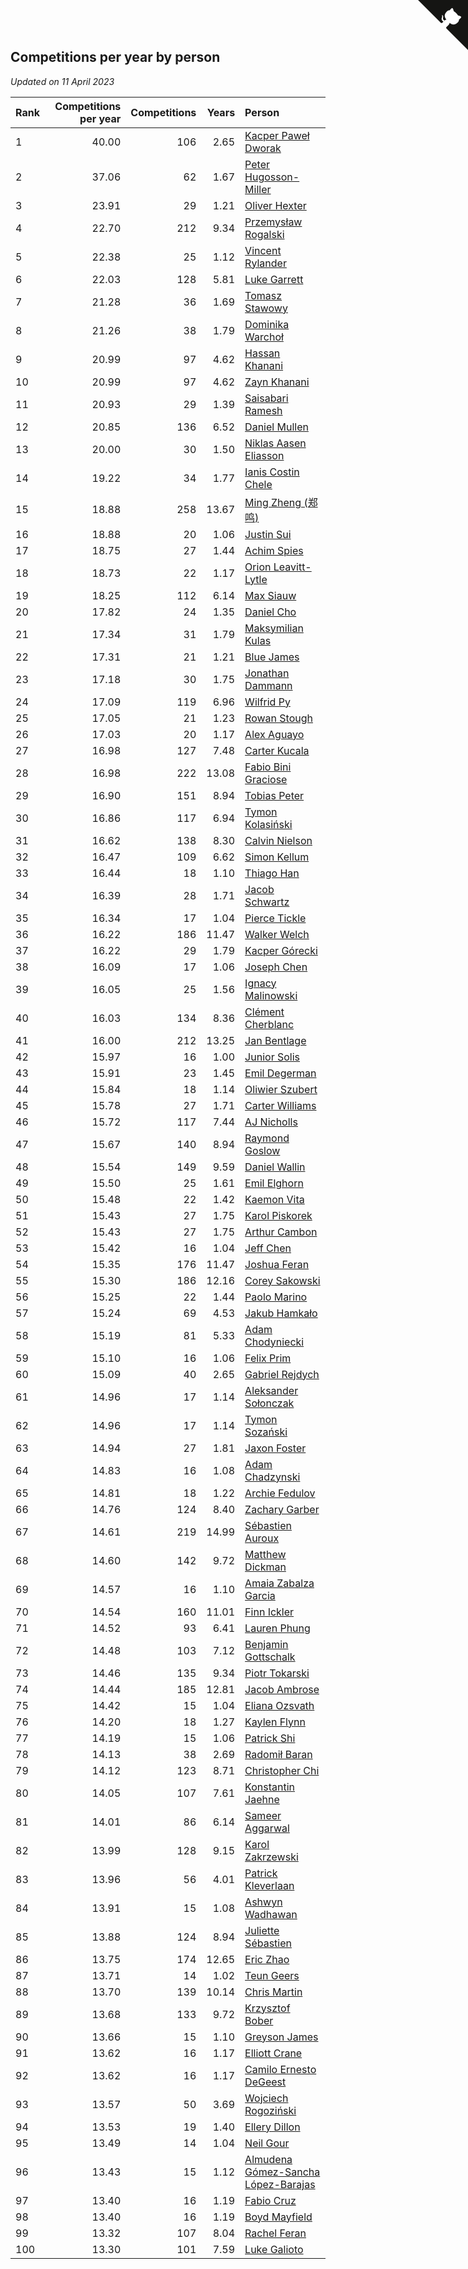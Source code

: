 ## Competitions per year by person

*Updated on 11 April 2023*

| Rank | Competitions per year | Competitions | Years | Person |
| :--- | ---: | ---: | ---: | :--- |
| 1 | 40.00 | 106 | 2.65 | [Kacper Paweł Dworak](https://www.worldcubeassociation.org/persons/2020DWOR01) |
| 2 | 37.06 | 62 | 1.67 | [Peter Hugosson-Miller](https://www.worldcubeassociation.org/persons/2021HUGO01) |
| 3 | 23.91 | 29 | 1.21 | [Oliver Hexter](https://www.worldcubeassociation.org/persons/2022HEXT01) |
| 4 | 22.70 | 212 | 9.34 | [Przemysław Rogalski](https://www.worldcubeassociation.org/persons/2013ROGA02) |
| 5 | 22.38 | 25 | 1.12 | [Vincent Rylander](https://www.worldcubeassociation.org/persons/2022RYLA01) |
| 6 | 22.03 | 128 | 5.81 | [Luke Garrett](https://www.worldcubeassociation.org/persons/2017GARR05) |
| 7 | 21.28 | 36 | 1.69 | [Tomasz Stawowy](https://www.worldcubeassociation.org/persons/2021STAW01) |
| 8 | 21.26 | 38 | 1.79 | [Dominika Warchoł](https://www.worldcubeassociation.org/persons/2021WARC01) |
| 9 | 20.99 | 97 | 4.62 | [Hassan Khanani](https://www.worldcubeassociation.org/persons/2018KHAN26) |
| 10 | 20.99 | 97 | 4.62 | [Zayn Khanani](https://www.worldcubeassociation.org/persons/2018KHAN28) |
| 11 | 20.93 | 29 | 1.39 | [Saisabari Ramesh](https://www.worldcubeassociation.org/persons/2021RAME01) |
| 12 | 20.85 | 136 | 6.52 | [Daniel Mullen](https://www.worldcubeassociation.org/persons/2016MULL04) |
| 13 | 20.00 | 30 | 1.50 | [Niklas Aasen Eliasson](https://www.worldcubeassociation.org/persons/2021ELIA01) |
| 14 | 19.22 | 34 | 1.77 | [Ianis Costin Chele](https://www.worldcubeassociation.org/persons/2021CHEL01) |
| 15 | 18.88 | 258 | 13.67 | [Ming Zheng (郑鸣)](https://www.worldcubeassociation.org/persons/2009ZHEN11) |
| 16 | 18.88 | 20 | 1.06 | [Justin Sui](https://www.worldcubeassociation.org/persons/2022SUIJ01) |
| 17 | 18.75 | 27 | 1.44 | [Achim Spies](https://www.worldcubeassociation.org/persons/2021SPIE01) |
| 18 | 18.73 | 22 | 1.17 | [Orion Leavitt-Lytle](https://www.worldcubeassociation.org/persons/2022LEAV01) |
| 19 | 18.25 | 112 | 6.14 | [Max Siauw](https://www.worldcubeassociation.org/persons/2017SIAU02) |
| 20 | 17.82 | 24 | 1.35 | [Daniel Cho](https://www.worldcubeassociation.org/persons/2021CHOD01) |
| 21 | 17.34 | 31 | 1.79 | [Maksymilian Kulas](https://www.worldcubeassociation.org/persons/2021KULA02) |
| 22 | 17.31 | 21 | 1.21 | [Blue James](https://www.worldcubeassociation.org/persons/2022JAME01) |
| 23 | 17.18 | 30 | 1.75 | [Jonathan Dammann](https://www.worldcubeassociation.org/persons/2021DAMM01) |
| 24 | 17.09 | 119 | 6.96 | [Wilfrid Py](https://www.worldcubeassociation.org/persons/2016PYWI01) |
| 25 | 17.05 | 21 | 1.23 | [Rowan Stough](https://www.worldcubeassociation.org/persons/2022STOU01) |
| 26 | 17.03 | 20 | 1.17 | [Alex Aguayo](https://www.worldcubeassociation.org/persons/2022AGUA01) |
| 27 | 16.98 | 127 | 7.48 | [Carter Kucala](https://www.worldcubeassociation.org/persons/2015KUCA01) |
| 28 | 16.98 | 222 | 13.08 | [Fabio Bini Graciose](https://www.worldcubeassociation.org/persons/2010GRAC02) |
| 29 | 16.90 | 151 | 8.94 | [Tobias Peter](https://www.worldcubeassociation.org/persons/2014PETE03) |
| 30 | 16.86 | 117 | 6.94 | [Tymon Kolasiński](https://www.worldcubeassociation.org/persons/2016KOLA02) |
| 31 | 16.62 | 138 | 8.30 | [Calvin Nielson](https://www.worldcubeassociation.org/persons/2014NIEL03) |
| 32 | 16.47 | 109 | 6.62 | [Simon Kellum](https://www.worldcubeassociation.org/persons/2016KELL12) |
| 33 | 16.44 | 18 | 1.10 | [Thiago Han](https://www.worldcubeassociation.org/persons/2022HANT01) |
| 34 | 16.39 | 28 | 1.71 | [Jacob Schwartz](https://www.worldcubeassociation.org/persons/2021SCHW01) |
| 35 | 16.34 | 17 | 1.04 | [Pierce Tickle](https://www.worldcubeassociation.org/persons/2022TICK01) |
| 36 | 16.22 | 186 | 11.47 | [Walker Welch](https://www.worldcubeassociation.org/persons/2011WELC01) |
| 37 | 16.22 | 29 | 1.79 | [Kacper Górecki](https://www.worldcubeassociation.org/persons/2021GORE01) |
| 38 | 16.09 | 17 | 1.06 | [Joseph Chen](https://www.worldcubeassociation.org/persons/2022CHEN16) |
| 39 | 16.05 | 25 | 1.56 | [Ignacy Malinowski](https://www.worldcubeassociation.org/persons/2021MALI02) |
| 40 | 16.03 | 134 | 8.36 | [Clément Cherblanc](https://www.worldcubeassociation.org/persons/2014CHER05) |
| 41 | 16.00 | 212 | 13.25 | [Jan Bentlage](https://www.worldcubeassociation.org/persons/2010BENT01) |
| 42 | 15.97 | 16 | 1.00 | [Junior Solis](https://www.worldcubeassociation.org/persons/2022SOLI03) |
| 43 | 15.91 | 23 | 1.45 | [Emil Degerman](https://www.worldcubeassociation.org/persons/2021DEGE01) |
| 44 | 15.84 | 18 | 1.14 | [Oliwier Szubert](https://www.worldcubeassociation.org/persons/2022SZUB01) |
| 45 | 15.78 | 27 | 1.71 | [Carter Williams](https://www.worldcubeassociation.org/persons/2021WILL06) |
| 46 | 15.72 | 117 | 7.44 | [AJ Nicholls](https://www.worldcubeassociation.org/persons/2015NICH04) |
| 47 | 15.67 | 140 | 8.94 | [Raymond Goslow](https://www.worldcubeassociation.org/persons/2014GOSL01) |
| 48 | 15.54 | 149 | 9.59 | [Daniel Wallin](https://www.worldcubeassociation.org/persons/2013WALL03) |
| 49 | 15.50 | 25 | 1.61 | [Emil Elghorn](https://www.worldcubeassociation.org/persons/2021ELGH01) |
| 50 | 15.48 | 22 | 1.42 | [Kaemon Vita](https://www.worldcubeassociation.org/persons/2021VITA01) |
| 51 | 15.43 | 27 | 1.75 | [Karol Piskorek](https://www.worldcubeassociation.org/persons/2021PISK01) |
| 52 | 15.43 | 27 | 1.75 | [Arthur Cambon](https://www.worldcubeassociation.org/persons/2021CAMB01) |
| 53 | 15.42 | 16 | 1.04 | [Jeff Chen](https://www.worldcubeassociation.org/persons/2022CHEN19) |
| 54 | 15.35 | 176 | 11.47 | [Joshua Feran](https://www.worldcubeassociation.org/persons/2011FERA01) |
| 55 | 15.30 | 186 | 12.16 | [Corey Sakowski](https://www.worldcubeassociation.org/persons/2011SAKO01) |
| 56 | 15.25 | 22 | 1.44 | [Paolo Marino](https://www.worldcubeassociation.org/persons/2021MARI04) |
| 57 | 15.24 | 69 | 4.53 | [Jakub Hamkało](https://www.worldcubeassociation.org/persons/2018HAMK01) |
| 58 | 15.19 | 81 | 5.33 | [Adam Chodyniecki](https://www.worldcubeassociation.org/persons/2017CHOD02) |
| 59 | 15.10 | 16 | 1.06 | [Felix Prim](https://www.worldcubeassociation.org/persons/2022PRIM01) |
| 60 | 15.09 | 40 | 2.65 | [Gabriel Rejdych](https://www.worldcubeassociation.org/persons/2020REJD01) |
| 61 | 14.96 | 17 | 1.14 | [Aleksander Sołonczak](https://www.worldcubeassociation.org/persons/2022SOLO01) |
| 62 | 14.96 | 17 | 1.14 | [Tymon Sozański](https://www.worldcubeassociation.org/persons/2022SOZA01) |
| 63 | 14.94 | 27 | 1.81 | [Jaxon Foster](https://www.worldcubeassociation.org/persons/2021FOST01) |
| 64 | 14.83 | 16 | 1.08 | [Adam Chadzynski](https://www.worldcubeassociation.org/persons/2022CHAD02) |
| 65 | 14.81 | 18 | 1.22 | [Archie Fedulov](https://www.worldcubeassociation.org/persons/2022FEDU01) |
| 66 | 14.76 | 124 | 8.40 | [Zachary Garber](https://www.worldcubeassociation.org/persons/2014GARB01) |
| 67 | 14.61 | 219 | 14.99 | [Sébastien Auroux](https://www.worldcubeassociation.org/persons/2008AURO01) |
| 68 | 14.60 | 142 | 9.72 | [Matthew Dickman](https://www.worldcubeassociation.org/persons/2013DICK01) |
| 69 | 14.57 | 16 | 1.10 | [Amaia Zabalza Garcia](https://www.worldcubeassociation.org/persons/2022GARC03) |
| 70 | 14.54 | 160 | 11.01 | [Finn Ickler](https://www.worldcubeassociation.org/persons/2012ICKL01) |
| 71 | 14.52 | 93 | 6.41 | [Lauren Phung](https://www.worldcubeassociation.org/persons/2016PHUN02) |
| 72 | 14.48 | 103 | 7.12 | [Benjamin Gottschalk](https://www.worldcubeassociation.org/persons/2016GOTT01) |
| 73 | 14.46 | 135 | 9.34 | [Piotr Tokarski](https://www.worldcubeassociation.org/persons/2013TOKA01) |
| 74 | 14.44 | 185 | 12.81 | [Jacob Ambrose](https://www.worldcubeassociation.org/persons/2010AMBR01) |
| 75 | 14.42 | 15 | 1.04 | [Eliana Ozsvath](https://www.worldcubeassociation.org/persons/2022OZSV01) |
| 76 | 14.20 | 18 | 1.27 | [Kaylen Flynn](https://www.worldcubeassociation.org/persons/2022FLYN01) |
| 77 | 14.19 | 15 | 1.06 | [Patrick Shi](https://www.worldcubeassociation.org/persons/2022SHIP01) |
| 78 | 14.13 | 38 | 2.69 | [Radomił Baran](https://www.worldcubeassociation.org/persons/2020BARA02) |
| 79 | 14.12 | 123 | 8.71 | [Christopher Chi](https://www.worldcubeassociation.org/persons/2014CHIC01) |
| 80 | 14.05 | 107 | 7.61 | [Konstantin Jaehne](https://www.worldcubeassociation.org/persons/2015JAEH01) |
| 81 | 14.01 | 86 | 6.14 | [Sameer Aggarwal](https://www.worldcubeassociation.org/persons/2017AGGA01) |
| 82 | 13.99 | 128 | 9.15 | [Karol Zakrzewski](https://www.worldcubeassociation.org/persons/2014ZAKR01) |
| 83 | 13.96 | 56 | 4.01 | [Patrick Kleverlaan](https://www.worldcubeassociation.org/persons/2019KLEV01) |
| 84 | 13.91 | 15 | 1.08 | [Ashwyn Wadhawan](https://www.worldcubeassociation.org/persons/2022WADH02) |
| 85 | 13.88 | 124 | 8.94 | [Juliette Sébastien](https://www.worldcubeassociation.org/persons/2014SEBA01) |
| 86 | 13.75 | 174 | 12.65 | [Eric Zhao](https://www.worldcubeassociation.org/persons/2010ZHAO19) |
| 87 | 13.71 | 14 | 1.02 | [Teun Geers](https://www.worldcubeassociation.org/persons/2022GEER01) |
| 88 | 13.70 | 139 | 10.14 | [Chris Martin](https://www.worldcubeassociation.org/persons/2013MART03) |
| 89 | 13.68 | 133 | 9.72 | [Krzysztof Bober](https://www.worldcubeassociation.org/persons/2013BOBE01) |
| 90 | 13.66 | 15 | 1.10 | [Greyson James](https://www.worldcubeassociation.org/persons/2022JAME02) |
| 91 | 13.62 | 16 | 1.17 | [Elliott Crane](https://www.worldcubeassociation.org/persons/2022CRAN01) |
| 92 | 13.62 | 16 | 1.17 | [Camilo Ernesto DeGeest](https://www.worldcubeassociation.org/persons/2022DEGE01) |
| 93 | 13.57 | 50 | 3.69 | [Wojciech Rogoziński](https://www.worldcubeassociation.org/persons/2019ROGO04) |
| 94 | 13.53 | 19 | 1.40 | [Ellery Dillon](https://www.worldcubeassociation.org/persons/2021DILL03) |
| 95 | 13.49 | 14 | 1.04 | [Neil Gour](https://www.worldcubeassociation.org/persons/2022GOUR01) |
| 96 | 13.43 | 15 | 1.12 | [Almudena Gómez-Sancha López-Barajas](https://www.worldcubeassociation.org/persons/2022GOME03) |
| 97 | 13.40 | 16 | 1.19 | [Fabio Cruz](https://www.worldcubeassociation.org/persons/2022CRUZ01) |
| 98 | 13.40 | 16 | 1.19 | [Boyd Mayfield](https://www.worldcubeassociation.org/persons/2022MAYF01) |
| 99 | 13.32 | 107 | 8.04 | [Rachel Feran](https://www.worldcubeassociation.org/persons/2015FERA01) |
| 100 | 13.30 | 101 | 7.59 | [Luke Galioto](https://www.worldcubeassociation.org/persons/2015GALI02) |


<a href="https://github.com/JustinTimeCuber/wca_statistics" class="github-corner" aria-label="View source on Github"><svg width="80" height="80" viewBox="0 0 250 250" style="fill:#151513; color:#fff; position: absolute; top: 0; border: 0; right: 0;" aria-hidden="true"><path d="M0,0 L115,115 L130,115 L142,142 L250,250 L250,0 Z"></path><path d="M128.3,109.0 C113.8,99.7 119.0,89.6 119.0,89.6 C122.0,82.7 120.5,78.6 120.5,78.6 C119.2,72.0 123.4,76.3 123.4,76.3 C127.3,80.9 125.5,87.3 125.5,87.3 C122.9,97.6 130.6,101.9 134.4,103.2" fill="currentColor" style="transform-origin: 130px 106px;" class="octo-arm"></path><path d="M115.0,115.0 C114.9,115.1 118.7,116.5 119.8,115.4 L133.7,101.6 C136.9,99.2 139.9,98.4 142.2,98.6 C133.8,88.0 127.5,74.4 143.8,58.0 C148.5,53.4 154.0,51.2 159.7,51.0 C160.3,49.4 163.2,43.6 171.4,40.1 C171.4,40.1 176.1,42.5 178.8,56.2 C183.1,58.6 187.2,61.8 190.9,65.4 C194.5,69.0 197.7,73.2 200.1,77.6 C213.8,80.2 216.3,84.9 216.3,84.9 C212.7,93.1 206.9,96.0 205.4,96.6 C205.1,102.4 203.0,107.8 198.3,112.5 C181.9,128.9 168.3,122.5 157.7,114.1 C157.9,116.9 156.7,120.9 152.7,124.9 L141.0,136.5 C139.8,137.7 141.6,141.9 141.8,141.8 Z" fill="currentColor" class="octo-body"></path></svg></a><style>.github-corner:hover .octo-arm{animation:octocat-wave 560ms ease-in-out}@keyframes octocat-wave{0%,100%{transform:rotate(0)}20%,60%{transform:rotate(-25deg)}40%,80%{transform:rotate(10deg)}}@media (max-width:500px){.github-corner:hover .octo-arm{animation:none}.github-corner .octo-arm{animation:octocat-wave 560ms ease-in-out}}</style>
